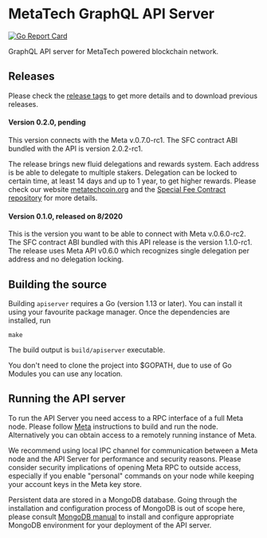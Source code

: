 # MetaTech GraphQL API Server
[![Go Report Card](https://goreportcard.com/badge/github.com/metatechchain/graphql-api)](https://goreportcard.com/report/github.com/metatechchain/graphql-api)

GraphQL API server for MetaTech powered blockchain network.

## Releases
Please check the [release tags](https://github.com/metatechchain/graphql-api/tags) to get more details and to download previous releases.

#### Version 0.2.0, pending
This version connects with the Meta v.0.7.0-rc1. The SFC contract ABI bundled with the API is version 2.0.2-rc1.

The release brings new fluid delegations and rewards system. Each address is be able to delegate to multiple stakers. Delegation can be locked to certain time, at least 14 days and up to 1 year, to get higher rewards. Please check our website [metatechcoin.org](https://metatechcoin.org) and the [Special Fee Contract repository](https://github.com/metatechchain/meta-sfc) for more details.

#### Version 0.1.0, released on 8/2020
This is the version you want to be able to connect with Meta v.0.6.0-rc2. The SFC contract ABI bundled with this API release is the version 1.1.0-rc1. The release uses Meta API v0.6.0 which recognizes single delegation per address and no delegation locking.

## Building the source

Building `apiserver` requires a Go (version 1.13 or later). You can install
it using your favourite package manager. Once the dependencies are installed, run

```shell
make
```

The build output is ```build/apiserver``` executable.

You don't need to clone the project into $GOPATH, due to use of Go Modules you can
use any location.

## Running the API server

To run the API Server you need access to a RPC interface of a full Meta node. Please
follow [Meta](https://github.com/metatechchain/go-meta) instructions to build
and run the node. Alternatively you can obtain access to a remotely running instance
of Meta.

We recommend using local IPC channel for communication between a Meta node and the
API Server for performance and security reasons. Please consider security implications
of opening Meta RPC to outside access, especially if you enable "personal" commands
on your node while keeping your account keys in the Meta key store.

Persistent data are stored in a MongoDB database. Going through the installation and
configuration process of MongoDB is out of scope here, please consult
[MongoDB manual](https://docs.mongodb.com/manual/) to install and configure appropriate
MongoDB environment for your deployment of the API server.
